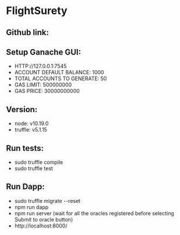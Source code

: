 # FlightSurety

## Github link:

## Setup Ganache GUI:
- HTTP://127.0.0.1:7545
- ACCOUNT DEFAULT BALANCE: 1000
- TOTAL ACCOUNTS TO GENERATE: 50
- GAS LIMIT: 500000000
- GAS PRICE: 30000000000

## Version:
- node: v10.19.0
- truffle: v5.1.15

## Run tests:
- sudo truffle compile
- sudo truffle test

## Run Dapp:
- sudo truffle migrate --reset
- npm run dapp
- npm run server (wait for all the oracles registered before selecting Submit to oracle button)
- http://localhost:8000/
